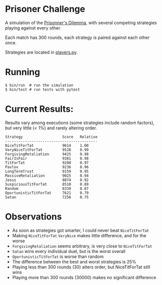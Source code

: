 # Prisoner Challenge

A simulation of the [Prisonner's Dilemma](https://en.wikipedia.org/wiki/Prisoner%27s_dilemma),
with several competing strategies playing against every other.

Each match has 300 rounds, each strategy is paired against each other once.

Strategies are located in [players.py](src/players.py).


# Running

    $ bin/run  # run the simulation
    $ bin/test # run tests with pytest


# Current Results:

Results vary among executions (some strategies include random factors),
but very little (< 1%) and rarely altering order.

    Strategy                  Score   Relative
    ------------------------------------------
    NiceTitForTat             9614    1.00
    VeryNiceTitForTat         9528    0.99
    ForgivingRetaliation      9425    0.98
    FairIsFair                9381    0.98
    TitForTat                 9280    0.97
    Pavlov                    9236    0.96
    LongTermTrust             9159    0.95
    MassiveRetaliation        9025    0.94
    Jesus                     8874    0.92
    SuspiciousTitForTat       8510    0.89
    Random                    8339    0.87
    OportunisticTitForTat     7621    0.79
    Satan                     7256    0.75


# Observations

- As soon as strategies got smarter, I could never beat `NiceTitForTat`
- Making `NiceTitForTat` `VeryNice` makes little difference, and for the worse
- `ForgivingRetaliation` seems arbitrary, is very close to `NiceTitForTat`
- `Satan` wins every individual duel, but is the worst overall
- `OportunisticTitForTat` is worse than random
- The difference between the best and worst strategies is 25%
- Playing less than 300 rounds (30) alters order, but NiceTitForTat still wins
- Playing more than 300 rounds (30000) makes no significant difference
